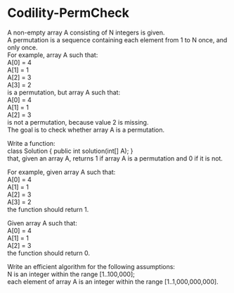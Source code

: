 # Codility-PermCheck
A non-empty array A consisting of N integers is given.</br>
A permutation is a sequence containing each element from 1 to N once, and only once.</br>
For example, array A such that:</br>
A[0] = 4</br>
A[1] = 1</br>
A[2] = 3</br>
A[3] = 2</br>
is a permutation, but array A such that:</br>
A[0] = 4</br>
A[1] = 1</br>
A[2] = 3</br>
is not a permutation, because value 2 is missing.</br>
The goal is to check whether array A is a permutation.</br>

Write a function:</br>
class Solution { public int solution(int[] A); }</br>
that, given an array A, returns 1 if array A is a permutation and 0 if it is not.

For example, given array A such that:</br>
A[0] = 4</br>
A[1] = 1</br>
A[2] = 3</br>
A[3] = 2</br>
the function should return 1.

Given array A such that:</br>
A[0] = 4</br>
A[1] = 1</br>
A[2] = 3</br>
the function should return 0.

Write an efficient algorithm for the following assumptions:</br>
N is an integer within the range [1..100,000];</br>
each element of array A is an integer within the range [1..1,000,000,000].
